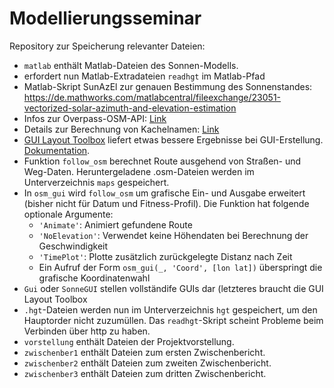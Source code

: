 # Modellierungsseminar

Repository zur Speicherung relevanter Dateien:

* `matlab` enthält Matlab-Dateien des Sonnen-Modells.
 * erfordert nun Matlab-Extradateien `readhgt` im Matlab-Pfad
 * Matlab-Skript SunAzEl zur genauen Bestimmung des Sonnenstandes: https://de.mathworks.com/matlabcentral/fileexchange/23051-vectorized-solar-azimuth-and-elevation-estimation
 * Infos zur Overpass-OSM-API: [Link](https://wiki.openstreetmap.org/wiki/Overpass_API)
 * Details zur Berechnung von Kachelnamen: [Link](https://wiki.openstreetmap.org/wiki/Slippy_map_tilenames)
 * [GUI Layout Toolbox](https://de.mathworks.com/matlabcentral/fileexchange/47982-gui-layout-toolbox?requestedDomain=www.mathworks.com)
   liefert etwas bessere Ergebnisse bei GUI-Erstellung.
   [Dokumentation](http://cda.psych.uiuc.edu/matlab_programming_class_2012/guide/GUILayout_v1p10/GUILayout-v1p10/layoutHelp/index.html).
 * Funktion `follow_osm` berechnet Route ausgehend von Straßen- und Weg-Daten.
   Heruntergeladene .osm-Dateien werden im Unterverzeichnis `maps` gespeichert.
 * In `osm_gui` wird `follow_osm` um grafische Ein- und Ausgabe erweitert (bisher nicht für Datum
   und Fitness-Profil). Die Funktion hat folgende optionale Argumente:
    * `'Animate'`: Animiert gefundene Route
    * `'NoElevation'`: Verwendet keine Höhendaten bei Berechnung der Geschwindigkeit
    * `'TimePlot'`: Plotte zusätzlich zurückgelegte Distanz nach Zeit
    * Ein Aufruf der Form `osm_gui(_, 'Coord', [lon lat])` überspringt die grafische
      Koordinatenwahl
 * `Gui` oder `SonneGUI` stellen vollständife GUIs dar (letzteres braucht die GUI Layout Toolbox
 * `.hgt`-Dateien werden nun im Unterverzeichnis `hgt` gespeichert, um den Hauptorder
   nicht zuzumüllen. Das `readhgt`-Skript scheint Probleme beim Verbinden über http zu
   haben.
* `vorstellung` enthält Dateien der Projektvorstellung.
* `zwischenber1` enthält Dateien zum ersten Zwischenbericht.
* `zwischenber2` enthält Dateien zum zweiten Zwischenbericht.
* `zwischenber3` enthält Dateien zum dritten Zwischenbericht.
